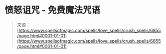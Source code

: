 <!--yml

category: 未分类

date: 2024-06-12 18:41:41

-->

# 愤怒诅咒 - 免费魔法咒语

> 来源：[https://www.spellsofmagic.com/spells/love_spells/crush_spells/6855/page.html#0001-01-01](https://www.spellsofmagic.com/spells/love_spells/crush_spells/6855/page.html#0001-01-01)
